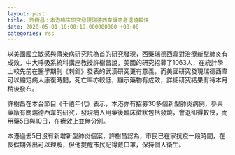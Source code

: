 ```yaml
---
layout: post
title: 許樹昌：本港臨床研究發現瑞德西韋讓患者退燒較快
date: 2020-05-01 10:00:19.000000000 +08:00
categories: rss
---
```


以美國國立敏感與傳染病研究院為首的研究發現，西藥瑞德西韋對治療新型肺炎有成效，中大呼吸系統科講座教授許樹昌說，美國的研究招募了1063人，在統計學上較先前在醫學期刊《刺針》發表的武漢研究更有意義，而美國研究發現瑞德西韋可以縮短病人康復時間，死亡率亦較低，顯示藥物有成效，詳細研究結果有待本月稍後發布。

許樹昌在本台節目《千禧年代》表示，本港亦有招募30多個新型肺炎病例，參與藥廠有關瑞德西韋的研究，發現病人用藥後臨床徵狀包括發燒，會退卻得較快，而用藥5日與10日，在療效上並無分別。

本港過去5日沒有新增新型肺炎個案，許樹昌認為，市民已在家抗疫一段時間，在長假期外出可以理解，但他提醒市民記得戴口罩，保持個人衛生。
